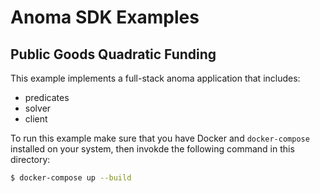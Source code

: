 # Anoma SDK Examples

## Public Goods Quadratic Funding
  This example implements a full-stack anoma application that includes:
  - predicates
  - solver
  - client

To run this example make sure that you have Docker and `docker-compose` installed on your system, then invokde the following command in this directory:

```bash
$ docker-compose up --build
```